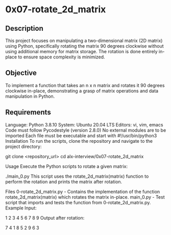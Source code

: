 # 0x07-rotate_2d_matrix

## Description
This project focuses on manipulating a two-dimensional matrix (2D matrix) using Python, specifically rotating the matrix 90 degrees clockwise without using additional memory for matrix storage. The rotation is done entirely in-place to ensure space complexity is minimized.

## Objective
To implement a function that takes an n x n matrix and rotates it 90 degrees clockwise in-place, demonstrating a grasp of matrix operations and data manipulation in Python.

## Requirements
Language: Python 3.8.10
System: Ubuntu 20.04 LTS
Editors: vi, vim, emacs
Code must follow Pycodestyle (version 2.8.0)
No external modules are to be imported
Each file must be executable and start with #!/usr/bin/python3
Installation
To run the scripts, clone the repository and navigate to the project directory:


git clone <repository_url>
cd alx-interview/0x07-rotate_2d_matrix

Usage
Execute the Python scripts to rotate a given matrix:


./main_0.py
This script uses the rotate_2d_matrix(matrix) function to perform the rotation and prints the matrix after rotation.

Files
0-rotate_2d_matrix.py - Contains the implementation of the function rotate_2d_matrix(matrix) which rotates the matrix in-place.
main_0.py - Test script that imports and tests the function from 0-rotate_2d_matrix.py.
Example
Input:


1 2 3
4 5 6
7 8 9
Output after rotation:


7 4 1
8 5 2
9 6 3



